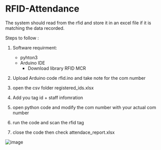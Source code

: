 # RFID-Attendance

The system should read from the rfid and store it in an excel file if it is matching the data recorded. 


Steps to follow : 

1) Software requirment: 
    - pyhton3 
    - Arduino IDE 
        - Download library RFID MCR

2) Upload Arduino code rfid.ino and take note for the com number 
3) open the csv folder registered_ids.xlsx 
4) Add you tag id + staff infomration 
5) open python code and modify the com number with your actual com number
6) run the code and scan the rfid tag 
7) close the code then check attendace_report.xlsx 

![image](https://user-images.githubusercontent.com/45501284/167118295-8b7f9107-e006-4be9-932e-3df79718ff84.png)
